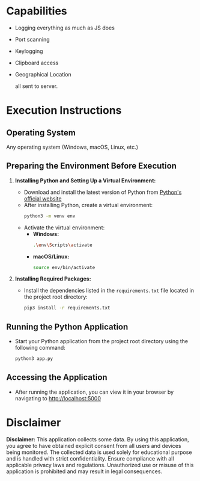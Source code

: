 # Capabilities
   - Logging everything as much as JS does
   - Port scanning
   - Keylogging
   - Clipboard access
   - Geographical Location

     
     all sent to server.


# Execution Instructions

## Operating System
Any operating system (Windows, macOS, Linux, etc.)

## Preparing the Environment Before Execution


1. **Installing Python and Setting Up a Virtual Environment:**
   - Download and install the latest version of Python from [Python's official website](https://www.python.org/downloads/)
   - After installing Python, create a virtual environment:
     ```bash
     python3 -m venv env
     ```
   - Activate the virtual environment:
     - **Windows:**
       ```bash
       .\env\Scripts\activate
       ```
     - **macOS/Linux:**
       ```bash
       source env/bin/activate
       ```

2. **Installing Required Packages:**
   - Install the dependencies listed in the `requirements.txt` file located in the project root directory:
     ```bash
     pip3 install -r requirements.txt
     ```

## Running the Python Application
   - Start your Python application from the project root directory using the following command:
     ```bash
     python3 app.py
     ```

## Accessing the Application
- After running the application, you can view it in your browser by navigating to [http://localhost:5000](http://localhost:5000)


# Disclaimer
**Disclaimer:** This application collects some data. By using this application, you agree to have obtained explicit consent from all users and devices being monitored. The collected data is used solely for educational purpose and is handled with strict confidentiality. Ensure compliance with all applicable privacy laws and regulations. Unauthorized use or misuse of this application is prohibited and may result in legal consequences.
